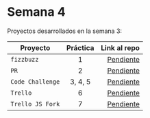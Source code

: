 # Semana 4 

Proyectos desarrollados en la semana 3:

| Proyecto | Práctica | Link al repo |
| ------------- |:-------------:| -----:|
|`fizzbuzz`|1|[Pendiente]()|
|`PR`|2|[Pendiente]()|
|`Code Challenge`|3, 4, 5|[Pendiente]()|
|`Trello`|6|[Pendiente]()|
|`Trello JS Fork`|7|[Pendiente]()|